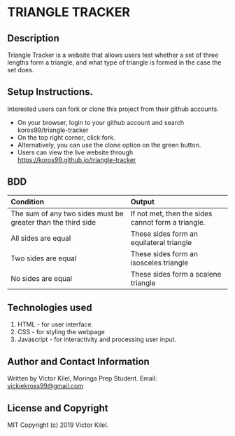 # TRIANGLE TRACKER
## Description
Triangle Tracker is a website that allows users test whether a set of three lengths form a triangle, and what type of triangle is formed in the case the set does.

## Setup Instructions.
Interested users can fork or clone this project from their github accounts.
* On your browser, login to your github account and search koros99/triangle-tracker
* On the top right corner, click fork.
* Alternatively, you can use the clone option on the green button.
* Users can view the live website through https://koros99.github.io/triangle-tracker

## BDD
| Condition | Output     |
| :------------- | :------------- |
| The sum of any two sides must be  greater than the third side     | If not met, then the sides cannot form a triangle.      |
| All sides are equal | These sides form an equilateral triangle |
| Two sides are equal | These sides form an isosceles triangle |
| No sides are equal | These sides form a scalene triangle |

## Technologies used
1. HTML - for user interface.
2. CSS - for styling the webpage
3. Javascript - for interactivity and processing user input.

## Author and Contact Information
Written by Victor Kilel, Moringa Prep Student.
Email: vickiekross99@gmail.com

## License and Copyright
MIT Copyright (c) 2019 Victor Kilel.

